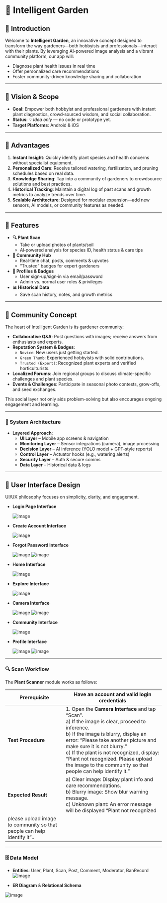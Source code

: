 <!--
  README.md for the "Intelligent Garden" Concept
  ------------------------------------------------
  This is a template/placeholder for a GitHub repo.
  No implementation exists—this is purely a design idea.
-->

# 🌱 Intelligent Garden

## 📖 Introduction
Welcome to **Intelligent Garden**, an innovative concept designed to transform the way gardeners—both hobbyists and professionals—interact with their plants. By leveraging AI-powered image analysis and a vibrant community platform, our app will:

- Diagnose plant health issues in real time
- Offer personalized care recommendations
- Foster community-driven knowledge sharing and collaboration

---

## 🎯 Vision & Scope

- **Goal**: Empower both hobbyist and professional gardeners with instant plant diagnostics, crowd‑sourced wisdom, and social collaboration.  
- **Status**: 💡 _Idea only_ — no code or prototype yet.  
- **Target Platforms**: Android  & iOS 

---

## 🌟 Advantages

1. **Instant Insight**: Quickly identify plant species and health concerns without specialist equipment.
2. **Personalized Care**: Receive tailored watering, fertilization, and pruning schedules based on real data.
3. **Knowledge Sharing**: Tap into a community of gardeners to crowdsource solutions and best practices.
4. **Historical Tracking**: Maintain a digital log of past scans and growth metrics to analyze trends over time.
5. **Scalable Architecture**: Designed for modular expansion—add new sensors, AI models, or community features as needed.

---

## 🚀 Features

- **🔍 Plant Scan**  
  - Take or upload photos of plants/soil  
  - AI‑powered analysis for species ID, health status & care tips  
- **💬 Community Hub**  
  - Real‑time chat, posts, comments & upvotes  
  - “Trusted” badges for expert gardeners  
- **👤 Profiles & Badges**  
  - User sign‑up/sign‑in via email/password  
  - Admin vs. normal user roles & privileges  
- **📊 Historical Data**  
  - Save scan history, notes, and growth metrics  

---

## 💬 Community Concept

The heart of Intelligent Garden is its gardener community:

- **Collaborative Q&A**: Post questions with images; receive answers from enthusiasts and experts.
- **Reputation System & Badges**: 
  - `Novice`: New users just getting started.
  - `Green Thumb`: Experienced hobbyists with solid contributions.
  - `Trusted (Expert)`: Recognized plant experts and verified horticulturists.
- **Localized Forums**: Join regional groups to discuss climate-specific challenges and plant species.
- **Events & Challenges**: Participate in seasonal photo contests, grow-offs, and seed exchanges.

This social layer not only aids problem-solving but also encourages ongoing engagement and learning.

---
### 📐 System Architecture

- **Layered Approach**:  
  - **UI Layer** – Mobile app screens & navigation  
  - **Monitoring Layer** – Sensor integrations (camera), image processing  
  - **Decision Layer** – AI inference (YOLO model + GPT‑style reports)  
  - **Control Layer** – Actuator hooks (e.g., watering alerts)  
  - **Security Layer** – Auth & secure comms  
  - **Data Layer** – Historical data & logs  



---

## 🎨 User Interface Design

UI/UX philosophy focuses on simplicity, clarity, and engagement. 

- **Login Page Interface**
  
  ![image](https://github.com/user-attachments/assets/2e7a8843-9f6b-42ca-98f0-b6565cd04c33)

- **Create Account Interface**
  
  ![image](https://github.com/user-attachments/assets/e656ee41-faa2-4a37-9bd4-7ac1903013c0)

- **Forgot Password Interface**
  
  ![image](https://github.com/user-attachments/assets/5576fff1-2696-4f84-a5fc-599a85b8a652)
  ![image](https://github.com/user-attachments/assets/dfc6adba-8c55-4a44-b1d2-94190c5f9180)

- **Home Interface**
  
  ![image](https://github.com/user-attachments/assets/cd1b36f7-8e79-4941-8ff7-1b1b992c68c7)

- **Explore Interface**
  
  ![image](https://github.com/user-attachments/assets/7c79801c-16ed-4929-a92a-8299890fc71c)

- **Camera Interface**
  
  ![image](https://github.com/user-attachments/assets/f3069d84-444f-487f-861b-02158c62ca2a)
  ![image](https://github.com/user-attachments/assets/2e3c0dae-2851-4ad6-a1c0-cae595122ddf)

- **Community Interface**
  
  ![image](https://github.com/user-attachments/assets/33a1063e-8d80-4729-831c-6b174b2e8856)

- **Profile Interface**
  
  ![image](https://github.com/user-attachments/assets/f2651b02-f81a-4ddd-baba-023282310966)
  ![image](https://github.com/user-attachments/assets/28c61f49-6d27-48f1-9893-e74525173719)


---
### 🔍 Scan Workflow

The **Plant Scanner** module works as follows:

| Prerequisite | Have an account and valid login credentials |
|--------------|----------------------------------------------|
| **Test Procedure** | 1. Open the **Camera Interface** and tap “Scan”.<br>a) If the image is clear, proceed to inference.<br>b) If the image is blurry, display an error: “Please take another picture and make sure it is not blurry.”<br>c) If the plant is not recognized, display: “Plant not recognized. Please upload the image to the community so that people can help identify it.” |
| **Expected Result** | a) Clear image: Display plant info and care recommendations.<br>b) Blurry image: Show blur warning message.<br>c) Unknown plant: An error message will be displayed “Plant not recognized
please upload image to community so that people can help identify it”.. |

---
### 🗄️ Data Model

- **Entities**: User, Plant, Scan, Post, Comment, Moderator, BanRecord
![image](https://github.com/user-attachments/assets/531a51ba-8e83-4963-a9c6-7b428fd5a9e1)

- **ER Diagram** & **Relational Schema**

![image](https://github.com/user-attachments/assets/bbd678ef-23f9-46b9-9717-221c259a8b8b)



